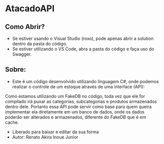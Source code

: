 # AtacadoAPI

## Como Abrir?

- Se estiver usando o Visual Studio (roxo), pode apenas abrir a solution dentro da pasta do código. 
- Se estiver utilizando o VS Code, abra a pasta do código e faça uso do Swagger.

## Sobre:

- Este é um código desenvolvido utilizando linguagem C#, onde podemos realizar o controle de um estoque através de uma interface (API):

Como estamos utilizando um FakeDB no código, toda vez que ele for compilado irá puxar as categorias, subcategorias e produtos armazenados dentro dele. Portanto essa API pode servir como base para quem queira implementar ela diretamente em um banco de dados, onde os dados poderão ser alterados e armazenados, diferente do FakeDB que é em cache.

- Liberado para baixar e editar da sua forma
- Autor: Renato Akira Inoue Junior
